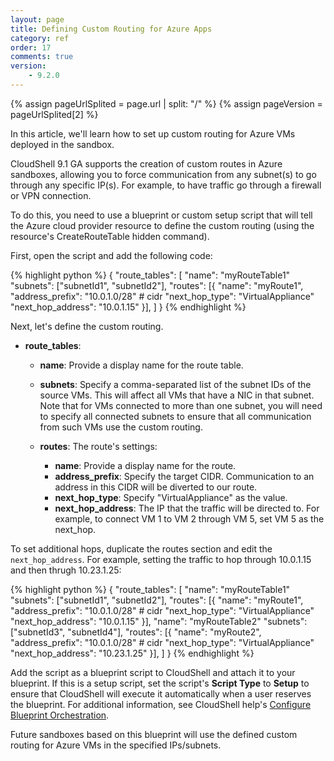 ```yaml
---
layout: page
title: Defining Custom Routing for Azure Apps
category: ref
order: 17
comments: true
version:
    - 9.2.0
---
```


{% assign pageUrlSplited = page.url | split: "/" %}
{% assign pageVersion = pageUrlSplited[2] %}

In this article, we'll learn how to set up custom routing for Azure VMs deployed in the sandbox.

CloudShell 9.1 GA supports the creation of custom routes in Azure sandboxes, allowing you to force communication from any subnet(s) to go through any specific IP(s). For example, to have traffic go through a firewall or VPN connection.

To do this, you need to use a blueprint or custom setup script that will tell the Azure cloud provider resource to define the custom routing (using the resource's CreateRouteTable hidden command).

First, open the script and add the following code:

{% highlight python %}
{   "route_tables": [
        "name": "myRouteTable1"
        "subnets": ["subnetId1", "subnetId2"],
        "routes": [{
                        "name":                 "myRoute1",
                        "address_prefix":       "10.0.1.0/28" # cidr
                        "next_hop_type":        "VirtualAppliance"
                        "next_hop_address":     "10.0.1.15"
        }],
    ]
}
{% endhighlight %}

Next, let's define the custom routing.

+ **route_tables**:
  - **name**: Provide a display name for the route table.
  - **subnets**: Specify a comma-separated list of the subnet IDs of the source VMs. This will affect all VMs that have a NIC in that subnet.
  Note that for VMs connected to more than one subnet, you will need to specify all connected subnets to ensure that all communication from such VMs use the custom routing.

  - **routes**: The route's settings:

    - **name**: Provide a display name for the route.
    - **address_prefix**: Specify the target CIDR. Communication to an address in this CIDR will be diverted to our route.
    - **next_hop_type**: Specify "VirtualAppliance" as the value.
    - **next_hop_address**: The IP that the traffic will be directed to. For example, to connect VM 1 to VM 2 through VM 5, set VM 5 as the next_hop. 

To set additional hops, duplicate the routes section and edit the `next_hop_address`. For example, setting the traffic to hop through 10.0.1.15 and then thrugh 10.23.1.25:

{% highlight python %}
{   "route_tables": [
        "name": "myRouteTable1"
        "subnets": ["subnetId1", "subnetId2"],
        "routes": [{
                        "name":                 "myRoute1",
                        "address_prefix":       "10.0.1.0/28" # cidr
                        "next_hop_type":        "VirtualAppliance"
                        "next_hop_address":     "10.0.1.15"
        }],
        "name": "myRouteTable2"
        "subnets": ["subnetId3", "subnetId4"],
        "routes": [{
                        "name":                 "myRoute2",
                        "address_prefix":       "10.0.1.0/28" # cidr
                        "next_hop_type":        "VirtualAppliance"
                        "next_hop_address":     "10.23.1.25"
        }],
    ]
}
{% endhighlight %}

Add the script as a blueprint script to CloudShell and attach it to your blueprint. If this is a setup script, set the script's **Script Type** to **Setup** to ensure that CloudShell will execute it automatically when a user reserves the blueprint. For additional information, see CloudShell help's <a href="https://help.quali.com/Online%20Help/9.1/Portal/Content/CSP/LAB-MNG/Crt-Blprnt/Blprnt-Blprnt-Orchs.htm" target="_blank">Configure Blueprint Orchestration</a>.

Future sandboxes based on this blueprint will use the defined custom routing for Azure VMs in the specified IPs/subnets.